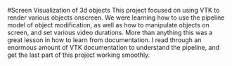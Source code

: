#Screen Visualization of 3d objects
This project focused on using VTK to render various objects onscreen. We were learning how to use the pipeline model of object modification, as well as how to manipulate objects on screen, and set various video durations. More than anything this was a great lesson in how to learn from documentation. I read through an enormous amount of VTK documentation to understand the pipeline, and get the last part of this project working smoothly.
